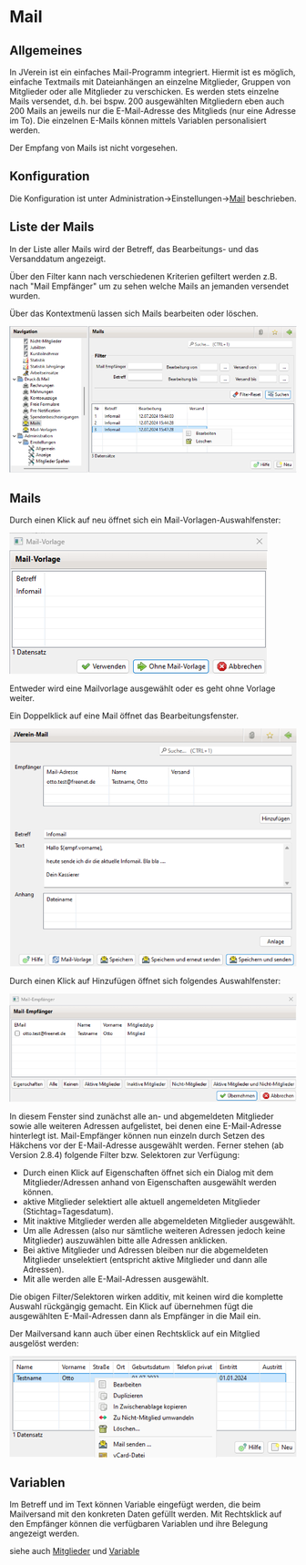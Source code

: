 # Mail

## Allgemeines

In JVerein ist ein einfaches Mail-Programm integriert. Hiermit ist es möglich, einfache Textmails mit Dateianhängen an einzelne Mitglieder, Gruppen von Mitglieder oder alle Mitglieder zu verschicken. Es werden stets einzelne Mails versendet, d.h. bei bspw. 200 ausgewählten Mitgliedern eben auch 200 Mails an jeweils nur die E-Mail-Adresse des Mitglieds (nur eine Adresse im To). Die einzelnen E-Mails können mittels Variablen personalisiert werden.

Der Empfang von Mails ist nicht vorgesehen.

## Konfiguration

Die Konfiguration ist unter Administration->Einstellungen->[Mail](../../versionen/v3.0/administration/einstellungen/mail.md) beschrieben.

## Liste der Mails

In der Liste aller Mails wird der Betreff, das Bearbeitungs- und das Versanddatum angezeigt.

Über den Filter kann nach verschiedenen Kriterien gefiltert werden z.B. nach "Mail Empfänger" um zu sehen welche Mails an jemanden versendet wurden.

Über das Kontextmenü lassen sich Mails bearbeiten oder löschen.

![](img/MailsView.png)

## Mails

Durch einen Klick auf neu öffnet sich ein Mail-Vorlagen-Auswahlfenster:

![](<img/MailVorlagenAuswahl (1).png>)

Entweder wird eine Mailvorlage ausgewählt oder es geht ohne Vorlage weiter.

Ein Doppelklick auf eine Mail öffnet das Bearbeitungsfenster.

![](<img/Mail (1).png>)

Durch einen Klick auf Hinzufügen öffnet sich folgendes Auswahlfenster:

![](<img/MailEmpfaengerAuswahl (1).png>)

In diesem Fenster sind zunächst alle an- und abgemeldeten Mitglieder sowie alle weiteren Adressen aufgelistet, bei denen eine E-Mail-Adresse hinterlegt ist. Mail-Empfänger können nun einzeln durch Setzen des Häkchens vor der E-Mail-Adresse ausgewählt werden. Ferner stehen (ab Version 2.8.4) folgende Filter bzw. Selektoren zur Verfügung:

* Durch einen Klick auf Eigenschaften öffnet sich ein Dialog mit dem Mitglieder/Adressen anhand von Eigenschaften ausgewählt werden können.
* aktive Mitglieder selektiert alle aktuell angemeldeten Mitglieder (Stichtag=Tagesdatum).
* Mit inaktive Mitglieder werden alle abgemeldeten Mitglieder ausgewählt.
* Um alle Adressen (also nur sämtliche weiteren Adressen jedoch keine Mitglieder) auszuwählen bitte alle Adressen anklicken.
* Bei aktive Mitglieder und Adressen bleiben nur die abgemeldeten Mitglieder unselektiert (entspricht aktive Mitglieder und dann alle Adressen).
* Mit alle werden alle E-Mail-Adressen ausgewählt.

Die obigen Filter/Selektoren wirken additiv, mit keinen wird die komplette Auswahl rückgängig gemacht. Ein Klick auf übernehmen fügt die ausgewählten E-Mail-Adressen dann als Empfänger in die Mail ein.

Der Mailversand kann auch über einen Rechtsklick auf ein Mitglied ausgelöst werden:

![](<img/MitgliedMailversand (1).png>)

## Variablen

Im Betreff und im Text können Variable eingefügt werden, die beim Mailversand mit den konkreten Daten gefüllt werden. Mit Rechtsklick auf den Empfänger können die verfügbaren Variablen und ihre Belegung angezeigt werden.

siehe auch [Mitglieder](../mitglieder/content/mitglieder.md) und [Variable](../../sonstiges/variable.md)
